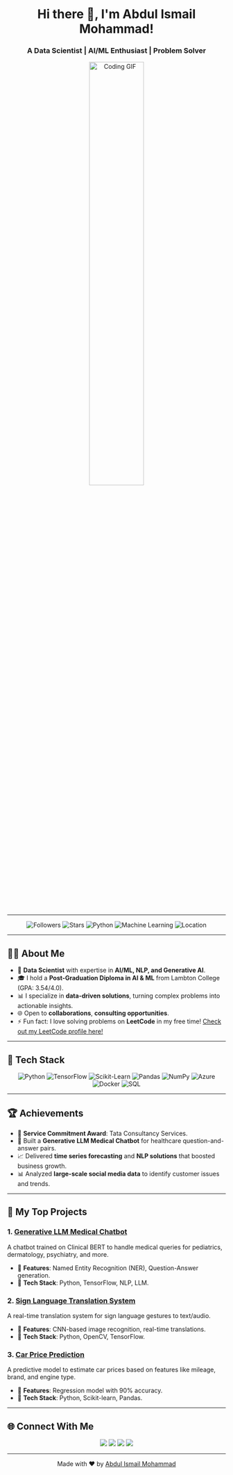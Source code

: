 <!-- Header -->
<h1 align="center">Hi there 👋, I'm Abdul Ismail Mohammad!</h1>
<h3 align="center">A Data Scientist | AI/ML Enthusiast | Problem Solver</h3>

<div align="center">
  <img src="https://media.giphy.com/media/qgQUggAC3Pfv687qPC/giphy.gif" alt="Coding GIF" width="50%">
</div>

---

<!-- Badges -->
<p align="center">
  <img src="https://img.shields.io/github/followers/yourusername?style=social" alt="Followers">
  <img src="https://img.shields.io/github/stars/yourusername?style=social" alt="Stars">
  <img src="https://img.shields.io/badge/Python-Expert-blue?style=flat-square&logo=python" alt="Python">
  <img src="https://img.shields.io/badge/Machine_Learning-Innovator-orange?style=flat-square&logo=tensorflow" alt="Machine Learning">
  <img src="https://img.shields.io/badge/Location-Toronto%2C%20Canada-red?style=flat-square&logo=mapbox" alt="Location">
</p>

---

## 👨‍💻 About Me

- 🔭 **Data Scientist** with expertise in **AI/ML, NLP, and Generative AI**.
- 🎓 I hold a **Post-Graduation Diploma in AI & ML** from Lambton College (GPA: 3.54/4.0).
- 📊 I specialize in **data-driven solutions**, turning complex problems into actionable insights.
- 🌐 Open to **collaborations**, **consulting opportunities**.
- ⚡ Fun fact: I love solving problems on **LeetCode** in my free time! [Check out my LeetCode profile here!](https://leetcode.com/u/ismailsohail97/)

---

## 🚀 Tech Stack

<p align="center">
  <img src="https://img.shields.io/badge/Python-3776AB?style=for-the-badge&logo=python&logoColor=white" alt="Python">
  <img src="https://img.shields.io/badge/TensorFlow-FF6F00?style=for-the-badge&logo=tensorflow&logoColor=white" alt="TensorFlow">
  <img src="https://img.shields.io/badge/Scikit--Learn-F7931E?style=for-the-badge&logo=scikit-learn&logoColor=white" alt="Scikit-Learn">
  <img src="https://img.shields.io/badge/Pandas-150458?style=for-the-badge&logo=pandas&logoColor=white" alt="Pandas">
  <img src="https://img.shields.io/badge/NumPy-013243?style=for-the-badge&logo=numpy&logoColor=white" alt="NumPy">
  <img src="https://img.shields.io/badge/Azure-0078D4?style=for-the-badge&logo=microsoft-azure&logoColor=white" alt="Azure">
  <img src="https://img.shields.io/badge/Docker-2496ED?style=for-the-badge&logo=docker&logoColor=white" alt="Docker">
  <img src="https://img.shields.io/badge/SQL-003B57?style=for-the-badge&logo=postgresql&logoColor=white" alt="SQL">
</p>

---

## 🏆 Achievements

- 🥇 **Service Commitment Award**: Tata Consultancy Services.
- 🧠 Built a **Generative LLM Medical Chatbot** for healthcare question-and-answer pairs.
- 📈 Delivered **time series forecasting** and **NLP solutions** that boosted business growth.
- 📊 Analyzed **large-scale social media data** to identify customer issues and trends.

---

## 📂 My Top Projects

### 1. [**Generative LLM Medical Chatbot**](https://github.com/yourusername/medical-chatbot)
A chatbot trained on Clinical BERT to handle medical queries for pediatrics, dermatology, psychiatry, and more.

- 🔹 **Features**: Named Entity Recognition (NER), Question-Answer generation.
- 🔹 **Tech Stack**: Python, TensorFlow, NLP, LLM.

### 2. [**Sign Language Translation System**](https://github.com/Ismail-Sohail/Sign-Language-Translation)
A real-time translation system for sign language gestures to text/audio.

- 🔹 **Features**: CNN-based image recognition, real-time translations.
- 🔹 **Tech Stack**: Python, OpenCV, TensorFlow.

### 3. [**Car Price Prediction**](https://github.com/Ismail-Sohail/car-price-prediction)
A predictive model to estimate car prices based on features like mileage, brand, and engine type.

- 🔹 **Features**: Regression model with 90% accuracy.
- 🔹 **Tech Stack**: Python, Scikit-learn, Pandas.


---

## 🌐 Connect With Me

<p align="center">
  <a href="mailto:ismailsohail97@gmail.com"><img src="https://img.shields.io/badge/Email-D14836?style=for-the-badge&logo=gmail&logoColor=white"></a>
  <a href="https://www.linkedin.com/in/abdulismailmohammad/"><img src="https://img.shields.io/badge/LinkedIn-0A66C2?style=for-the-badge&logo=linkedin&logoColor=white"></a>
  <a href="https://leetcode.com/u/ismailsohail97/"><img src="https://img.shields.io/badge/LeetCode-FFA116?style=for-the-badge&logo=leetcode&logoColor=white"></a>
  <a href="https://github.com/Ismail-Sohail"><img src="https://img.shields.io/badge/GitHub-181717?style=for-the-badge&logo=github&logoColor=white"></a>
</p>

---

<p align="center">
  Made with ❤️ by <a href="https://github.com/Ismail-Sohail">Abdul Ismail Mohammad</a>
</p>
